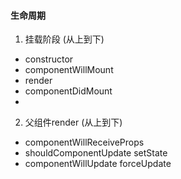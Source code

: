 #### 生命周期
1. 挂载阶段 (从上到下)
* constructor
* componentWillMount
* render
* componentDidMount
* 

2. 父组件render (从上到下)
* componentWillReceiveProps
* shouldComponentUpdate  setState
* componentWillUpdate  forceUpdate